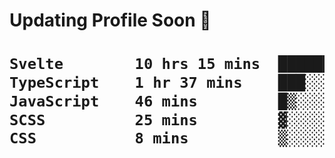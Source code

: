 <h1> Updating Profile Soon 🗿<h1/>

 <!--START_SECTION:waka-->

```txt
Svelte        10 hrs 15 mins  ███████████████████▒░░░░░   76.81 %
TypeScript    1 hr 37 mins    ███░░░░░░░░░░░░░░░░░░░░░░   12.19 %
JavaScript    46 mins         █▒░░░░░░░░░░░░░░░░░░░░░░░   05.85 %
SCSS          25 mins         ▓░░░░░░░░░░░░░░░░░░░░░░░░   03.22 %
CSS           8 mins          ▒░░░░░░░░░░░░░░░░░░░░░░░░   01.03 %
```

<!--END_SECTION:waka-->
